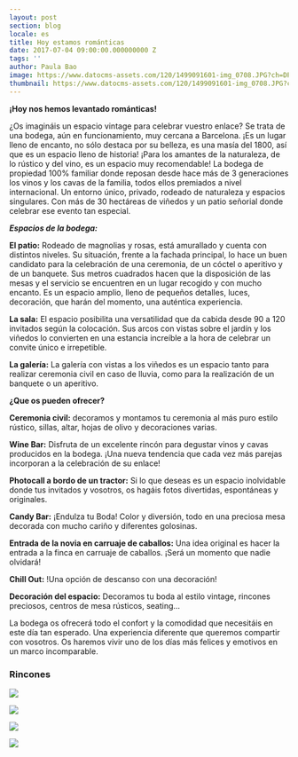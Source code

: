 ```yaml
---
layout: post
section: blog
locale: es
title: Hoy estamos románticas
date: 2017-07-04 09:00:00.000000000 Z
tags: ''
author: Paula Bao
image: https://www.datocms-assets.com/120/1499091601-img_0708.JPG?ch=DPR%2CWidth&auto=format&w=1024&fm=pjpg&auto=compress
thumbnail: https://www.datocms-assets.com/120/1499091601-img_0708.JPG?ch=DPR%2CWidth&auto=format&w=105&fm=pjpg&auto=compress
---
```


**¡Hoy nos hemos levantado románticas!**

¿Os imagináis un espacio vintage para celebrar vuestro enlace? Se trata de una bodega, aún en funcionamiento, muy cercana a Barcelona. ¡Es un lugar lleno de encanto, no sólo destaca por su belleza, es una masía del 1800, así que es un espacio lleno de historia!
¡Para los amantes de la naturaleza, de lo rústico y del vino, es un espacio muy recomendable! La bodega de propiedad 100% familiar donde reposan desde hace más de 3 generaciones los vinos y los cavas de la familia, todos ellos premiados a nivel internacional.
Un entorno único, privado, rodeado de naturaleza y espacios singulares. Con más de 30 hectáreas de viñedos y un patio señorial donde celebrar ese evento tan especial.

<!--more-->

***Espacios de la bodega:***

**El patio:** Rodeado de magnolias y rosas, está amurallado y cuenta con distintos niveles. Su situación, frente a la fachada principal, lo hace un buen candidato para la celebración de una ceremonia, de un cóctel o aperitivo y de un banquete. Sus metros cuadrados hacen que la disposición de las mesas y el servicio se encuentren en un lugar recogido y con mucho encanto. Es un espacio amplio, lleno de pequeños detalles, luces, decoración, que harán del momento, una auténtica experiencia.

**La sala:** El espacio posibilita una versatilidad que da cabida desde 90 a 120 invitados según la colocación. Sus arcos con vistas sobre el jardín y los viñedos lo convierten en una estancia increíble a la hora de celebrar un convite único e irrepetible.

**La galería:** La galería con vistas a los viñedos es un espacio tanto para realizar ceremonia civil en caso de lluvia, como para la realización de un banquete o un aperitivo.

**¿Que os pueden ofrecer?**

**Ceremonia civil:** decoramos y montamos tu ceremonia al más puro estilo rústico, sillas, altar, hojas de olivo y decoraciones varias.

**Wine Bar:** Disfruta de un excelente rincón para degustar vinos y cavas producidos en la bodega. ¡Una nueva tendencia que cada vez más parejas incorporan a la celebración de su enlace!

**Photocall a bordo de un tractor:**  Si lo que deseas es un espacio inolvidable donde tus invitados y vosotros, os hagáis fotos divertidas, espontáneas y originales.

**Candy Bar:** ¡Endulza tu Boda! Color y diversión, todo en una preciosa mesa decorada con mucho cariño y diferentes golosinas.

**Entrada de la novia en carruaje de caballos:** Una idea original es hacer la entrada a la finca en carruaje de caballos. ¡Será un momento que nadie olvidará!

**Chill Out:** !Una opción de descanso con una decoración!

**Decoración del espacio:** Decoramos tu boda al estilo vintage, rincones preciosos, centros de mesa rústicos, seating…


La bodega os ofrecerá todo el confort y la comodidad que necesitáis en este día tan esperado. Una experiencia diferente que queremos compartir con vosotros. Os haremos vivir uno de los días más felices y emotivos en un marco incomparable.



### Rincones

![](https://www.datocms-assets.com/120/1499091625-img_0703.JPG?ch=DPR%2CWidth&auto=format)

![](https://www.datocms-assets.com/120/1499091643-img_0715.JPG?ch=DPR%2CWidth&auto=format)

![](https://www.datocms-assets.com/120/1499091659-img_0737.JPG?ch=DPR%2CWidth&auto=format)

![](https://www.datocms-assets.com/120/1499091687-img_0748.JPG?ch=DPR%2CWidth&auto=format)
